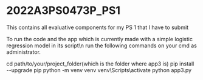 # 2022A3PS0473P_PS1
This contains all evaluative components for my PS 1 that I have to submit

To run the code and the app which is currently made with a simple logistic regression model in its script\n
run the following commands on your cmd as administrator.

cd path/to/your/project_folder(which is the folder where app3 is)
pip install --upgrade pip
python -m venv venv
venv\Scripts\activate
python app3.py
